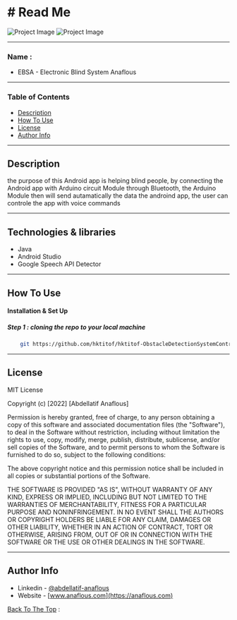 # # Read Me

![Project Image](https://user-images.githubusercontent.com/62770500/196250175-6fb0dcf7-1264-4672-bea3-e58674107ce3.png)
![Project Image](https://user-images.githubusercontent.com/62770500/196249701-fd57fb1a-35fe-48e3-8f95-6999a4098e10.png)




---

### Name :

- EBSA - Electronic Blind System Anaflous


---

### Table of Contents

- [Description](#description)
- [How To Use](#how-to-use)
- [License](#license)
- [Author Info](#author-info)

---

## Description


the purpose of this Android app is helping blind people, by connecting the Android app with Arduino circuit Module through Bluetooth, the Arduino Module then will send autamatically the data the androind app, the user can controle the app with voice commands

---

## Technologies & libraries

- Java
- Android Studio
- Google Speech API Detector


---

## How To Use

#### Installation & Set Up
##### Step 1 : cloning the repo to your local machine

```sh
    git https://github.com/hktitof/hktitof-ObstacleDetectionSystemController_VoiceCommande_AndroidApp
```

---

## License

MIT License

Copyright (c) [2022] [Abdellatif Anaflous]

Permission is hereby granted, free of charge, to any person obtaining a copy
of this software and associated documentation files (the "Software"), to deal
in the Software without restriction, including without limitation the rights
to use, copy, modify, merge, publish, distribute, sublicense, and/or sell
copies of the Software, and to permit persons to whom the Software is
furnished to do so, subject to the following conditions:

The above copyright notice and this permission notice shall be included in all
copies or substantial portions of the Software.

THE SOFTWARE IS PROVIDED "AS IS", WITHOUT WARRANTY OF ANY KIND, EXPRESS OR
IMPLIED, INCLUDING BUT NOT LIMITED TO THE WARRANTIES OF MERCHANTABILITY,
FITNESS FOR A PARTICULAR PURPOSE AND NONINFRINGEMENT. IN NO EVENT SHALL THE
AUTHORS OR COPYRIGHT HOLDERS BE LIABLE FOR ANY CLAIM, DAMAGES OR OTHER
LIABILITY, WHETHER IN AN ACTION OF CONTRACT, TORT OR OTHERWISE, ARISING FROM,
OUT OF OR IN CONNECTION WITH THE SOFTWARE OR THE USE OR OTHER DEALINGS IN THE
SOFTWARE.



---

## Author Info

- Linkedin - [@abdellatif-anaflous](https://www.linkedin.com/in/abdellatif-anaflous/)
- Website - [www.anaflous.com](https://anaflous.com)

[Back To The Top](#description) :

